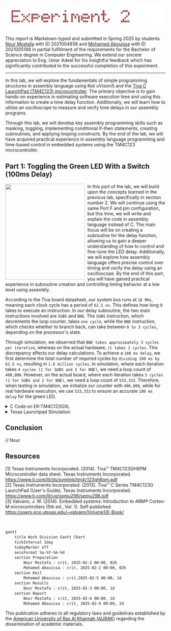 <p align="center">
  <img src="Photos/exp2.gif"/>
</p>

This report is Markdown-typed and submitted in Spring 2025 by students [Nour Mostafa](https://github.com/Nour-MK) with ID 2021004938 and [Mohamed Abouissa](https://github.com/Mohamed-Abouissa) with ID 2021005188 in partial fulfillment of the requirements for the Bachelor of Science degree in Computer Engineering. We extend our sincere appreciation to Eng. Umar Adeel for his insightful feedback which has significantly contributed to the successful completion of this experiment.

---

In this lab, we will explore the fundamentals of simple programming structures in assembly language using Keil uVision5 and the [Tiva C LaunchPad (TM4C123) microcontroller](Photos/TM4C123GXL.png). The primary objective is to gain hands-on experience in estimating software execution time and using this information to create a time delay function. Additionally, we will learn how to utilize an oscilloscope to measure and verify time delays in our assembly programs.

Through this lab, we will develop key assembly programming skills such as masking, toggling, implementing conditional if-then statements, creating subroutines, and applying looping constructs. By the end of the lab, we will have acquired practical experience in assembly language programming and time-based control in embedded systems using the TM4C123 microcontroller.

## Part 1: Toggling the Green LED With a Switch (100ms Delay)

<img src="Photos/100delay.gif" width="250" height="300" align="left">
<img src="Photos/transparentpic.png" width="8" height="300" align="left">

In this part of the lab, we will build upon the concepts learned in the previous lab, specifically in section number 2. We will continue using the same Port F and pin configuration, but this time, we will write and explain the code in assembly language instead of C. The main focus will be on creating a subroutine for the delay function, allowing us to gain a deeper understanding of how to control and fine-tune the LED delay. Additionally, we will explore how assembly language offers precise control over timing and verify the delay using an oscilloscope. By the end of this part, you will have gained practical experience in subroutine creation and controlling timing behavior at a low level using assembly.

According to the Tiva board datasheet, our system bus runs at `16 MHz`, meaning each clock cycle has a period of `62.5 ns`. This defines how long it takes to execute an instruction. In our delay subroutine, the two main instructions involved are `SUBS` and `BNE`. The `SUBS` instruction, which decrements the loop counter, takes `one cycle`, while the `BNE` instruction, which checks whether to branch back, can take between `0 to 3 cycles`, depending on the processor's state.

Through simulation, we observed that `BNE takes approximately 3 cycles per iteration`, whereas on the actual hardware, `it takes 2 cycles`. This discrepancy affects our delay calculations. To achieve a `100 ms delay`, we first determine the total number of required cycles by `dividing 100 ms by 62.5 ns`, resulting in `1.6 million cycles`. In simulation, where each iteration takes `4 cycles (1 for SUBS and 3 for BNE)`, we need a loop count of `400,000`. However, on the actual board, where each iteration takes `3 cycles (1 for SUBS and 2 for BNE)`, we need a loop count of `533,333`. Therefore, when testing in simulation, we initialize our counter with `400,000`, while for real hardware execution, we use `533,333` to ensure an accurate `100 ms delay` for the green LED.

<details>
  <summary>C Code on EK-TM4C123GXL</summary>
<br>

```C
// Here we just saving the base address + offset for each register i will use 
// Port F have the base address 0x40025000 (TM4C123 Data Sheet, 659)

GPIO_PORTF_DATA_R       EQU   0x400253FC            // ???????
GPIO_PORTF_DIR_R        EQU   0x40025400            // (TM4C123 Data Sheet, 633)  
GPIO_PORTF_AFSEL_R      EQU   0x40025420            // (TM4C123 Data Sheet, 671)        
GPIO_PORTF_PUR_R        EQU   0x40025510            // (TM4C123 Data Sheet, 677)
GPIO_PORTF_DEN_R        EQU   0x4002551C            // (TM4C123 Data Sheet, 682)
GPIO_PORTF_AMSEL_R      EQU   0x40025528            // (TM4C123 Data Sheet, 687)
GPIO_PORTF_PCTL_R       EQU   0x4002552C            // (TM4C123 Data Sheet, 688)
SYSCTL_RCGCGPIO_R       EQU   0x400FE608            // (TM4C123 Data Sheet, 340)
                                                    //
        AREA    |.text|, CODE, READONLY, ALIGN=2    //
        THUMB                                       // ****************************
        EXPORT  Start                               //
Start                                               //
SWITCH  EQU 0x40025040                              //
LED     EQU 0x40025020                              //
                                                    //
                                                    // Activate clock for Port F
                                                    //
      LDR R1, =SYSCTL_RCGCGPIO_R                    //
      LDR R0, [R1]                                  //
      ORR R0, R0, #0x20                             // Clock for F you need to se the Last bit (OR with the Base address)(0010 0000)
      STR R0, [R1]                                  // (TM4C123 Data Sheet, 340)
      NOP                                           // NOP = No Opration
      NOP                                           // Allow time to finish activating
                                                    // No need to unlock PE2,PE3,PE4
                                                    // Disable analog functionality
      LDR R1, =GPIO_PORTF_AMSEL_R                   // (TM4C123 Data Sheet, 687)
      LDR R0, [R1]                                  //
      BIC R0, R0, #0x18                             // No analog functionality on  PF3,PF4 , BIC stand for Bit Clear so We clear PF3,PF4
      STR R0, [R1]                                  //
                                               	    //
                                                    // Configure as GPIO
      LDR R1, =GPIO_PORTF_PCTL_R                    // (TM4C123 Data Sheet, 688)
      LDR R0, [R1]                                  //
      LDR R2, =0x000FF000                           // Regular function on PF3,PF4
      BIC R0, R0, R2                                //
      STR R0, [R1]                                  // 
                                                    //
                                                    // Set direction register
      LDR R1, =GPIO_PORTF_DIR_R                     //
      LDR R0, [R1]                                  // (TM4C123 Data Sheet, 633)
      ORR R0, R0, #0x08                             // Output on PF3  set bit PF3
      BIC R0, R0, #0x10                             // Input on PF4   set bit PF4
      STR R0, [R1]                                  // 
                                                    // Regular port function
      LDR R1, =GPIO_PORTF_AFSEL_R                   // (TM4C123 Data Sheet, 671)
      LDR R0, [R1]                                  //
      BIC R0, R0, #0x18                             // GPIO on PF3,PF4 set bit PF3 and PF4
      STR R0, [R1]                                  // 
	                                            //
      LDR R1, =GPIO_PORTF_PUR_R                     // (TM4C123 Data Sheet, 677)
      LDR R0, [R1]                                  //
      ORR R0, R0, #0x10                             // Enable pullup on PF4 so sit PF4
      STR R0, [R1]                                  //
                                                    // Enable digital port
      LDR R1, =GPIO_PORTF_DEN_R                     // (TM4C123 Data Sheet, 682)
      LDR R0, [R1]                                  //
      ORR R0, R0, #0x18                             // Enable data on PF3,PF4 set bit PF3 and PF4
      STR R0, [R1]                                  //
	                                            //
      LDR R1,=SWITCH                                // R1 = PF4, 0x40025040   
      LDR R2,=LED                                   // R2 = PF3, 0x40025020    
	                                            //
						    //
						    // *************************
clear MOV  R0,#00                                   // LED off
      STR  R0,[R2]                                  //
	                                            //
loop  BL   Delay                                    // 100 ms
      LDR  R0,[R1]                                  // R0 = PF4, 0x00,0x10
      ANDS R0,#0x10                                 //
      BNE  clear                                    // LED off if switch not pressed
      LDR  R0,[R2]                                  //
      EOR  R0,R0,#0x08                              // toggle
      STR  R0,[R2]                                  // if switch pressed
      B    loop                                     // *************************
	                                            //
						    //
						    //
                                                    // 
						    // 4 cycles in simulation, 3 on the real board
Delay LDR  R0,=400000                               // 
wait  SUBS R0,#1                                    // 
      BNE  wait                                     //
      BX   LR                                       //
                                                    //
                                                    //
    ALIGN                                           // Make sure the end of this section is aligned *******************
    END                                             // End of file
```

Configuring a register in assembly typically follows three main steps. First, we load the base address of the register into a general-purpose register. For example, to enable the system clock for GPIO, we load the base address of `SYSCTL_RCGCGPIO_R` into `R1`, then retrieve the value stored at that address into R0 using the `LDR` instruction.

Next, we modify the necessary bits based on whether we need to set or clear specific values. To set a bit, we use the `ORR (bitwise OR)` instruction, while to clear a bit, we use `BIC (bit clear)`. For instance, to enable Port F, we apply `ORR R0, R0, #0x20`, which ensures that bit 5 is set while leaving other bits unchanged.

Finally, we store the updated value back into the register using the `STR` instruction. This writes the modified data in R0 back to the memory address stored in `R1`, ensuring the configuration takes effect. By following this structured approach, we can effectively configure hardware registers in assembly language.

</details>

<details>
  <summary>Texas Launchpad Simulation</summary>	
<br>

<p align="center">
  <img src="Photos/launchpad100delaynotpressed.png" style="width: 49%; height: 300px;" title="Green LED is Off" /> <img src="Photos/launchpad100delaypressed.png" style="width: 49%; height: 300px;" title="Green LED is On" />
</p>

In the left image, we can see that no switch is pressed on the LaunchPad, causing the green LED to remain off. The oscilloscope reading above confirms this, showing the switch signal at 1 `(active low)`, which indicates that it is not pressed, while the LED signal remains at 0.

In the right image, when the switch is pressed, its signal transitions to 0, indicating activation. As a result, we observe the LED toggling on and off. By analyzing the oscilloscope waveform, we can measure the time between consecutive ON states, which is approximately `0.100 seconds (100 ms)`, confirming the expected delay. However, slight variations in the timing occur due to the uncertainty of whether the BNE (branch if not equal) instruction takes the branch or not, meaning each iteration does not always take exactly 4 cycles. This variability accounts for the minor fluctuations in the measured delay.
	
</details>

## Conclusion

// Nour

## Resources

[1] Texas Instruments Incorporated. (2014). Tiva™ TM4C123GH6PM Microcontroller data sheet. Texas Instruments Incorporated. <br> https://www.ti.com/lit/ds/symlink/tm4c123gh6pm.pdf  
[2] Texas Instruments Incorporated. (2013). Tiva™ C Series TM4C123G LaunchPad (User's Guide). Texas Instruments Incorporated. <br>  https://www.ti.com/lit/ug/spmu296/spmu296.pdf  
[3] Valvano, J. W. (2014). Embedded systems: Introduction to ARM® Cortex-M microcontrollers (5th ed., Vol. 1). Self-published. <br> https://users.ece.utexas.edu/~valvano/Volume1/E-Book/   


<br>

```mermaid
gantt
    title Work Division Gantt Chart
    tickInterval 1day
    todayMarker off
    axisFormat %a-%Y-%m-%d
    section Preparation         
        Nour Mostafa : crit, 2025-02-2 00:00, 02h
        Mohamed Abouissa : crit, 2025-02-2 00:00, 02h
    section Keil         
        Mohamed Abouissa : crit,2025-02-5 00:00, 1d
    section Results       
        Nour Mostafa : crit, 2025-02-3 00:00, 1d
    section Report
        Nour Mostafa : crit, 2025-02-6 00:00, 2d
        Mohamed Abouissa : crit, 2025-02-9 00:00, 2d
```

This publication adheres to all regulatory laws and guidelines established by the [American University of Ras Al Khaimah (AURAK)](https://aurak.ac.ae/) regarding the dissemination of academic materials.





